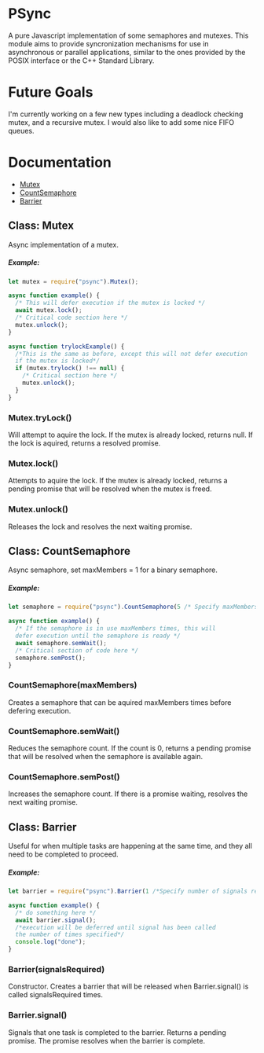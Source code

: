# PSync
A pure Javascript implementation of some semaphores and mutexes.
This module aims to provide syncronization mechanisms for use in asynchronous or parallel applications, similar to the ones provided by the POSIX interface or the C++ Standard Library.

# Future Goals
I'm currently working on a few new types including a deadlock checking mutex, and a recursive mutex. I would also like to add some nice FIFO queues.

# Documentation

* [Mutex](https://github.com/realdylanwebb/PSync#class-mutex)
* [CountSemaphore](https://github.com/realdylanwebb/PSync#class-countsemaphore)
* [Barrier](https://github.com/realdylanwebb/PSync#class-barrier)

## Class: Mutex
Async implementation of a mutex.
##### Example:
```javascript
let mutex = require("psync").Mutex();

async function example() {
  /* This will defer execution if the mutex is locked */
  await mutex.lock();
  /* Critical code section here */
  mutex.unlock();
}

async function trylockExample() {
  /*This is the same as before, except this will not defer execution 
  if the mutex is locked*/
  if (mutex.trylock() !== null) {
    /* Critical section here */
    mutex.unlock();
  }
}

```

### Mutex.tryLock()
Will attempt to aquire the lock. If the mutex is already locked, returns null. If the lock is aquired, returns a resolved promise.

### Mutex.lock()
Attempts to aquire the lock. If the mutex is already locked, returns a pending promise that will be resolved when the mutex is freed.

### Mutex.unlock()
Releases the lock and resolves the next waiting promise.

## Class: CountSemaphore
Async semaphore, set maxMembers = 1 for a binary semaphore.
##### Example:
```javascript
let semaphore = require("psync").CountSemaphore(5 /* Specify maxMembers here */);

async function example() {
  /* If the semaphore is in use maxMembers times, this will 
  defer execution until the semaphore is ready */
  await semaphore.semWait();
  /* Critical section of code here */
  semaphore.semPost();
}
```

### CountSemaphore(maxMembers)
Creates a semaphore that can be aquired maxMembers times before defering execution.

### CountSemaphore.semWait()
Reduces the semaphore count. If the count is 0, returns a pending promise that will be resolved when the semaphore is available again.

### CountSemaphore.semPost()
Increases the semaphore count. If there is a promise waiting, resolves the next waiting promise.

## Class: Barrier
Useful for when multiple tasks are happening at the same time, and they all need to be completed to proceed.
##### Example:
```javascript
let barrier = require("psync").Barrier(1 /*Specify number of signals required here*/);

async function example() {
  /* do something here */
  await barrier.signal();
  /*execution will be deferred until signal has been called
  the number of times specified*/
  console.log("done");
}
```


### Barrier(signalsRequired)
Constructor. Creates a barrier that will be released when Barrier.signal() is called signalsRequired times.

### Barrier.signal()
Signals that one task is completed to the barrier.
Returns a pending promise. The promise resolves when the barrier is complete.
